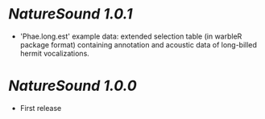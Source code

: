 # *NatureSound 1.0.1*

* 'Phae.long.est' example data: extended selection table (in warbleR package format) containing annotation and acoustic data of long-billed hermit vocalizations. 


# *NatureSound 1.0.0*

* First release
